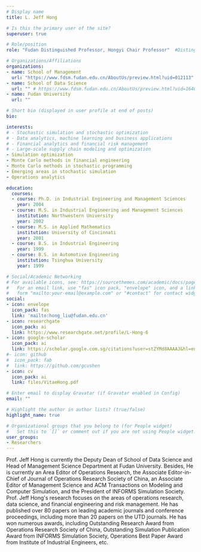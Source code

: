 ```yaml
---
# Display name
title: L. Jeff Hong

# Is this the primary user of the site?
superuser: true

# Role/position
role: "Fudan Distinguished Professor, Hongyi Chair Professor"  #Distinguished Professor & Hongyi Chair Professor

# Organizations/Affiliations
organizations:
- name: School of Management
  url: "https://www.fdsm.fudan.edu.cn/AboutUs/preview.html?uid=012113"
- name: School of Data Science
  url: "" # https://www.fdsm.fudan.edu.cn/AboutUs/preview.html?uid=164011"
- name: Fudan University
  url: ""

# Short bio (displayed in user profile at end of posts)
bio:

interests:
# - Stochastic simulation and stochastic optimization
# - Data analytics, machine learning and business applications
# - Financial analytics and financial risk management
# - Large-scale supply chain modeling and optimization
- Simulation optimization
- Monte Carlo methods in financial engineering
- Monte Carlo methods in stochastic programming
- Emerging areas in stochastic simulation
- Operations analytics

education:
  courses:
  - course: Ph.D. in Industrial Engineering and Management Sciences
    year: 2004
  - course: M.S. in Industrial Engineering and Management Sciences
    institution: Northwestern University
    year: 2002
  - course: M.S. in Applied Mathematics
    institution: University of Cincinnati
    year: 2001
  - course: B.S. in Industrial Engineering
    year: 1999
  - course: B.S. in Automotive Engineering
    institution: Tsinghua University
    year: 1999

# Social/Academic Networking
# For available icons, see: https://sourcethemes.com/academic/docs/page-builder/#icons
#   For an email link, use "fas" icon pack, "envelope" icon, and a link in the
#   form "mailto:your-email@example.com" or "#contact" for contact widget.
social:
- icon: envelope
  icon_pack: fas
  link: 'mailto:hong_liu@fudan.edu.cn'
- icon: researchgate
  icon_pack: ai
  link: https://www.researchgate.net/profile/L-Hong-6
- icon: google-scholar
  icon_pack: ai
  link: https://scholar.google.com.sg/citations?user=stZYMd8AAAAJ&hl=en
#- icon: github
#  icon_pack: fab
#  link: https://github.com/gcushen
- icon: cv
  icon_pack: ai
  link: files/VitaeHong.pdf

# Enter email to display Gravatar (if Gravatar enabled in Config)
email: ""

# Highlight the author in author lists? (true/false)
highlight_name: true

# Organizational groups that you belong to (for People widget)
#   Set this to `[]` or comment out if you are not using People widget.
user_groups:
- Researchers
---
```


<!-- 洪流（L. Jeff Hong），复旦大学特聘教授、大数据学院和管理学院双聘教授，管理学院弘毅讲席教授，博士生导师，复旦大学大数据学院副院长、管理学院管理科学系系主任，曾任香港科技大学工业工程及物流管理系教授，香港城市大学商学院讲席教授（Chair Professor）。目前任运筹学领域顶尖期刊《Operations Research》的领域主编和管理科学领域顶尖期刊《Management Science》的副主编，Journal of Operations Research Society of China 副总编辑（Associate Editor-in-Chief），INFORMS  Simulation Society主席。曾获得中国运筹学会运筹研究奖、美国运筹学与管理科学学会（INFORMS）青年论文奖、INFORMS仿真分会最佳出版物奖、美国工业工程师学会（IIE）运营类最佳论文奖等。 -->
Prof. Jeff Hong is currently the Deputy Dean of School of Data Science and Head of Management Science Department at Fudan  University. Besides, He is currently an Area Editor of Operations Research, the Associate Editor-in-Chief of Journal of Operations Research Society of China, an Associate Editor of Management Science and ACM Transactions on Modeling and Computer Simulation, and the President of INFORMS Simulation Society. Prof. Jeff Hong's research focuses on the areas of operations research, data science, and financial engineering and risk management. He has published over 80 papers on leading academic journals and conference proceedings, including more than 20 papers on the UTD journals. He has won numerous awards, including Outstanding Research Award from Operations Research Society of China, Outstanding Simulation Publication Award from INFORMS Simulation Society, Operations Best Paper Award from Institute of Industrial Engineers, etc.

